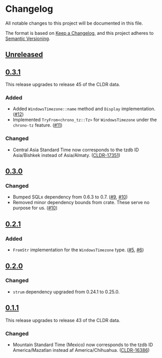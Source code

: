 # Changelog

All notable changes to this project will be documented in this file.

The format is based on [Keep a Changelog](https://keepachangelog.com/en/1.1.0/),
and this project adheres to [Semantic Versioning](https://semver.org/spec/v2.0.0.html).


## [Unreleased]


## [0.3.1]

This release upgrades to release 45 of the CLDR data.

### Added

- Added `WindowsTimezone::name` method and `Display` implementation.  ([#12](https://github.com/kyrias/windows-timezones/pull/12))
- Implemented `TryFrom<chrono_tz::Tz>` for `WindowsTimezone` under the `chrono-tz` feature.  ([#11](https://github.com/kyrias/windows-timezones/pull/11))

### Changed

- Central Asia Standard Time now corresponds to the tzdb ID Asia/Bishkek instead of Asia/Almaty.  ([CLDR-17351])

[CLDR-17351]: https://github.com/unicode-org/cldr/pull/3498


## [0.3.0]

### Changed

- Bumped SQLx dependency from 0.6.3 to 0.7.  ([#9](https://github.com/kyrias/windows-timezones/pull/9), [#10](https://github.com/kyrias/windows-timezones/pull/10))
- Removed minor dependency bounds from crate.  These serve no purpose for us. ([#10](https://github.com/kyrias/windows-timezones/pull/10))


## [0.2.1]

### Added

- `FromStr` implementation for the `WindowsTimezone` type.  ([#5](https://github.com/kyrias/windows-timezones/pull/5), [#6](https://github.com/kyrias/windows-timezones/pull/6))


## [0.2.0]

### Changed

- `strum` dependency upgraded from 0.24.1 to 0.25.0.


## [0.1.1]

This release upgrades to release 43 of the CLDR data.

### Changed

- Mountain Standard Time (Mexico) now corresponds to the tzdb ID America/Mazatlan instead af America/Chihuahua. ([CLDR-16386](https://github.com/unicode-org/cldr/pull/2716))


[Unreleased]: https://github.com/kyrias/windows-timezones/compare/0.3.0...main
[0.3.1]: https://github.com/kyrias/windows-timezones/compare/0.3.0...0.3.1
[0.3.0]: https://github.com/kyrias/windows-timezones/compare/0.2.1...0.3.0
[0.2.1]: https://github.com/kyrias/windows-timezones/compare/0.2.0...0.2.1
[0.2.0]: https://github.com/kyrias/windows-timezones/compare/0.1.1...0.2.0
[0.1.1]: https://github.com/kyrias/windows-timezones/compare/0.1.0...0.1.1
